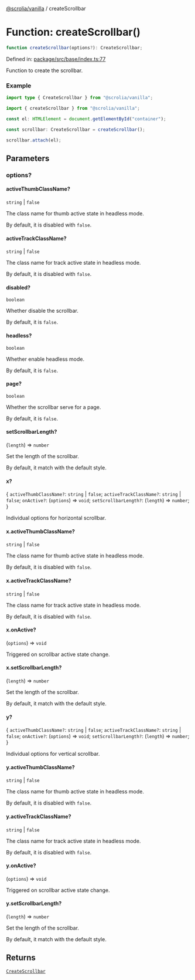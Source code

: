 [@scrolia/vanilla](../README.md) / createScrollbar

# Function: createScrollbar()

```ts
function createScrollbar(options?): CreateScrollbar;
```

Defined in: [package/src/base/index.ts:77](https://github.com/scrolia/vanilla/blob/784fa66d2c3095879dee41e04a2e1311a42678e0/package/src/base/index.ts#L77)

Function to create the scrollbar.

### Example

```ts
import type { CreateScrollbar } from "@scrolia/vanilla";

import { createScrollbar } from "@scrolia/vanilla";

const el: HTMLElement = document.getElementById("container");

const scrollbar: CreateScrollbar = createScrollbar();

scrollbar.attach(el);
```

## Parameters

### options?

#### activeThumbClassName?

`string` \| `false`

The class name for thumb active state in headless mode.

By default, it is disabled with `false`.

#### activeTrackClassName?

`string` \| `false`

The class name for track active state in headless mode.

By default, it is disabled with `false`.

#### disabled?

`boolean`

Whether disable the scrollbar.

By default, it is `false`.

#### headless?

`boolean`

Whether enable headless mode.

By default, it is `false`.

#### page?

`boolean`

Whether the scrollbar serve for a page.

By default, it is `false`.

#### setScrollbarLength?

(`length`) => `number`

Set the length of the scrollbar.

By default, it match with the default style.

#### x?

\{
  `activeThumbClassName?`: `string` \| `false`;
  `activeTrackClassName?`: `string` \| `false`;
  `onActive?`: (`options`) => `void`;
  `setScrollbarLength?`: (`length`) => `number`;
\}

Individual options for horizontal scrollbar.

#### x.activeThumbClassName?

`string` \| `false`

The class name for thumb active state in headless mode.

By default, it is disabled with `false`.

#### x.activeTrackClassName?

`string` \| `false`

The class name for track active state in headless mode.

By default, it is disabled with `false`.

#### x.onActive?

(`options`) => `void`

Triggered on scrollbar active state change.

#### x.setScrollbarLength?

(`length`) => `number`

Set the length of the scrollbar.

By default, it match with the default style.

#### y?

\{
  `activeThumbClassName?`: `string` \| `false`;
  `activeTrackClassName?`: `string` \| `false`;
  `onActive?`: (`options`) => `void`;
  `setScrollbarLength?`: (`length`) => `number`;
\}

Individual options for vertical scrollbar.

#### y.activeThumbClassName?

`string` \| `false`

The class name for thumb active state in headless mode.

By default, it is disabled with `false`.

#### y.activeTrackClassName?

`string` \| `false`

The class name for track active state in headless mode.

By default, it is disabled with `false`.

#### y.onActive?

(`options`) => `void`

Triggered on scrollbar active state change.

#### y.setScrollbarLength?

(`length`) => `number`

Set the length of the scrollbar.

By default, it match with the default style.

## Returns

[`CreateScrollbar`](../type-aliases/CreateScrollbar.md)
